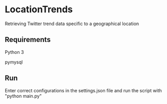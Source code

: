 # LocationTrends
Retrieving Twitter trend data specific to a geographical location

## Requirements
Python 3

pymysql

## Run
Enter correct configurations in the settings.json file and run the script with "python main.py"
